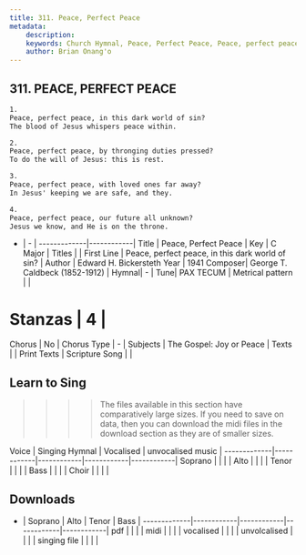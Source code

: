 ```yaml
---
title: 311. Peace, Perfect Peace
metadata:
    description: 
    keywords: Church Hymnal, Peace, Perfect Peace, Peace, perfect peace, in this dark world of sin?, 
    author: Brian Onang'o
---
```



## 311. PEACE, PERFECT PEACE

```txt
1.
Peace, perfect peace, in this dark world of sin?
The blood of Jesus whispers peace within.

2.
Peace, perfect peace, by thronging duties pressed?
To do the will of Jesus: this is rest.

3.
Peace, perfect peace, with loved ones far away?
In Jesus' keeping we are safe, and they.

4.
Peace, perfect peace, our future all unknown?
Jesus we know, and He is on the throne. 
```

- |   -  |
-------------|------------|
Title | Peace, Perfect Peace |
Key | C Major |
Titles |  |
First Line | Peace, perfect peace, in this dark world of sin? |
Author | Edward H. Bickersteth
Year | 1941
Composer| George T. Caldbeck (1852-1912) |
Hymnal|  - |
Tune| PAX TECUM |
Metrical pattern | |
# Stanzas | 4 |
Chorus | No |
Chorus Type | - |
Subjects | The Gospel: Joy or Peace |
Texts |  |
Print Texts | 
Scripture Song |  |
  
## Learn to Sing

>>>> The files available in this section have comparatively large sizes. If you need to save on data, then you can download the midi files in the download section as they are of smaller sizes.

Voice |  Singing Hymnal | Vocalised | unvocalised music |
-------------|------------|------------|------------|------------|
Soprano | | | |
Alto | | | |
Tenor | | | |
Bass | | | |
Choir | | | |

## Downloads

- |  Soprano | Alto | Tenor | Bass |
-------------|------------|------------|------------|------------|
pdf | | | |
midi | | | |
vocalised | | | |
unvolcalised | | | |
singing file | | | |
  